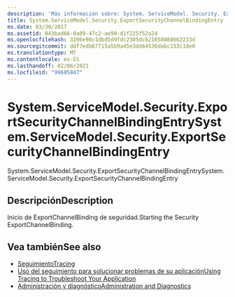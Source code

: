 ```yaml
---
description: 'Más información sobre: System. ServiceModel. Security. ExportSecurityChannelBindingEntry'
title: System.ServiceModel.Security.ExportSecurityChannelBindingEntry
ms.date: 03/30/2017
ms.assetid: 043bad66-0a09-47c2-ae90-d1f225f52a24
ms.openlocfilehash: 3206e90c1dbd5d9fdc2305dc621858088662233d
ms.sourcegitcommit: ddf7edb67715a5b9a45e3dd44536dabc153c1de0
ms.translationtype: MT
ms.contentlocale: es-ES
ms.lasthandoff: 02/06/2021
ms.locfileid: "99685847"
---
```

# <a name="systemservicemodelsecurityexportsecuritychannelbindingentry"></a><span data-ttu-id="922a5-103">System.ServiceModel.Security.ExportSecurityChannelBindingEntry</span><span class="sxs-lookup"><span data-stu-id="922a5-103">System.ServiceModel.Security.ExportSecurityChannelBindingEntry</span></span>

<span data-ttu-id="922a5-104">System.ServiceModel.Security.ExportSecurityChannelBindingEntry</span><span class="sxs-lookup"><span data-stu-id="922a5-104">System.ServiceModel.Security.ExportSecurityChannelBindingEntry</span></span>  
  
## <a name="description"></a><span data-ttu-id="922a5-105">Descripción</span><span class="sxs-lookup"><span data-stu-id="922a5-105">Description</span></span>  

 <span data-ttu-id="922a5-106">Inicio de ExportChannelBinding de seguridad.</span><span class="sxs-lookup"><span data-stu-id="922a5-106">Starting the Security ExportChannelBinding.</span></span>  
  
## <a name="see-also"></a><span data-ttu-id="922a5-107">Vea también</span><span class="sxs-lookup"><span data-stu-id="922a5-107">See also</span></span>

- [<span data-ttu-id="922a5-108">Seguimiento</span><span class="sxs-lookup"><span data-stu-id="922a5-108">Tracing</span></span>](index.md)
- [<span data-ttu-id="922a5-109">Uso del seguimiento para solucionar problemas de su aplicación</span><span class="sxs-lookup"><span data-stu-id="922a5-109">Using Tracing to Troubleshoot Your Application</span></span>](using-tracing-to-troubleshoot-your-application.md)
- [<span data-ttu-id="922a5-110">Administración y diagnóstico</span><span class="sxs-lookup"><span data-stu-id="922a5-110">Administration and Diagnostics</span></span>](../index.md)
